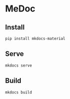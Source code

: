 # MeDoc

## Install
```
pip install mkdocs-material
```

## Serve
```
mkdocs serve
```

## Build
```
mkdocs build
```